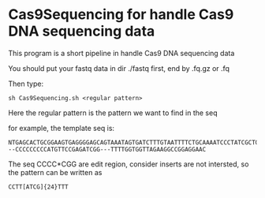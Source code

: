 # Cas9Sequencing for handle Cas9 DNA sequencing data

This program is a short pipeline in handle Cas9 DNA sequencing data

You should put your fastq data in dir ./fastq first, end by .fq.gz or .fq

Then type:
```shell
sh Cas9Sequencing.sh <regular pattern>
```
Here the regular pattern is the pattern we want to find in the seq

for example, the template seq is:
```
NTGAGCACTGCGGAAGTGAGGGGAGCAGTAAATAGTGATCTTTGTAATTTTCTGCAAAATCCCTATCGCTGTCTCGGGTTTTTCGATTCAGAGGACCTT---CCCCCCCCCATGTTCCGAGATCGG---TTTTGGTGGTTAGAAGGCCGGAGGAAC
```
The seq CCCC*CGG are edit region, consider inserts are not intersted, so the pattern can be written as

```
CCTT[ATCG]{24}TTT
```
